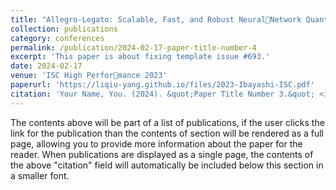 ```yaml
---
title: "Allegro-Legato: Scalable, Fast, and Robust NeuralNetwork Quantum Molecular Dynamics via Sharpness-Aware Minimization"
collection: publications
category: conferences
permalink: /publication/2024-02-17-paper-title-number-4
excerpt: 'This paper is about fixing template issue #693.'
date: 2024-02-17
venue: 'ISC High Performance 2023'
paperurl: 'https://liqiu-yang.github.io/files/2023-Ibayashi-ISC.pdf'
citation: 'Your Name, You. (2024). &quot;Paper Title Number 3.&quot; <i>GitHub Journal of Bugs</i>. 1(3).'
---
```


The contents above will be part of a list of publications, if the user clicks the link for the publication than the contents of section will be rendered as a full page, allowing you to provide more information about the paper for the reader. When publications are displayed as a single page, the contents of the above "citation" field will automatically be included below this section in a smaller font.
